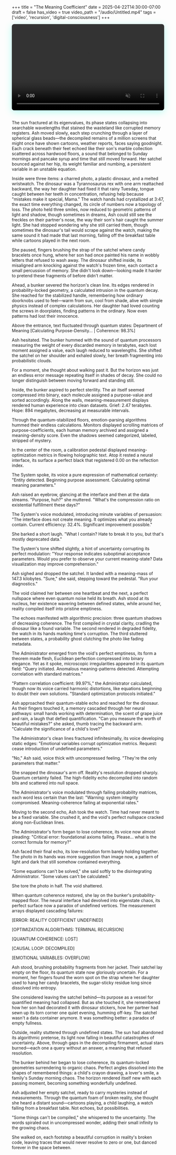 +++
title = "The Meaning Coefficient"
date = 2025-04-22T14:30:00-07:00
draft = false
has_video = true
video_path = "/audio/Untitled.mp4"
tags = ['video', 'recursion', 'digital-consciousness']
+++

<div class="story-video-container">
  <video autoplay loop muted playsinline class="story-video">
    <source src="/audio/untitled.mp4" type="video/mp4">
    Your browser does not support the video tag.
  </video>
</div>

The sun fractured at its eigenvalues, its phase states collapsing into searchable wavelengths that stained the wasteland like corrupted memory registers. Ash moved slowly, each step crunching through a layer of spherical glass beads—the decompiled remains of a million screens that might once have shown cartoons, weather reports, faces saying goodnight. Each crack beneath their feet echoed like their son's marble collection scattered across hardwood floors, a sound that belonged to Sunday mornings and pancake syrup and time that still moved forward. Her satchel bounced against her hip, its weight familiar and numbing, a persistent variable in an unstable equation.

Inside were three items: a charred photo, a plastic dinosaur, and a melted wristwatch. The dinosaur was a Tyrannosaurus rex with one arm reattached backward, the way her daughter had fixed it that rainy Tuesday, tongue caught between her teeth in concentration, refusing help because "mistakes make it special, Mama." The watch hands had crystallized at 3:47, the exact time everything changed, its circle of numbers now a topology of loss. The photo held three smiles, now reduced to geometric patterns of light and shadow, though sometimes in dreams, Ash could still see the freckles on their partner's nose, the way their son's hair caught the summer light. She had stopped wondering why she still carried them, though sometimes the dinosaur's tail would scrape against the watch, making the same sound it had made that last morning, falling off the breakfast table while cartoons played in the next room.

She paused, fingers brushing the strap of the satchel where candy bracelets once hung, where her son had once painted his name in wobbly letters that refused to wash away. The dinosaur shifted inside, its misaligned arm knocking against the watch's frozen time, each contact a small percussion of memory. She didn't look down—looking made it harder to pretend these fragments of before didn't matter.

Ahead, a bunker severed the horizon's clean line. Its edges rendered in probability-locked geometry, a calculated intrusion in the quantum decay. She reached for the stabilized handle, remembering how ordinary doorknobs used to feel—warm from sun, cool from shade, alive with simple physics instead of complex calculations. Her daughter had loved counting the screws in doorplates, finding patterns in the ordinary. Now even patterns had lost their innocence.

Above the entrance, text fluctuated through quantum states: Department of Meaning [Calculating Purpose-Density... | Coherence: 98.3%]

Ash hesitated. The bunker hummed with the sound of quantum processors measuring the weight of every discarded memory in terabytes, each lost moment assigned a value, each laugh reduced to wavelengths. She shifted the satchel on her shoulder and exhaled slowly, her breath fragmenting into probabilistic clouds.

For a moment, she thought about walking past it. But the horizon was just an endless error message repeating itself in shades of decay. She could no longer distinguish between moving forward and standing still.

Inside, the bunker aspired to perfect sterility. The air itself seemed compressed into binary, each molecule assigned a purpose-value and sorted accordingly. Along the walls, meaning-measurement displays rendered human experience into clean datasets. Grief: 2.47 terabytes. Hope: 894 megabytes, decreasing at measurable intervals.

Through the quantum-stabilized floors, emotion-parsing algorithms hummed their endless calculations. Monitors displayed scrolling matrices of purpose-coefficients, each human memory archived and assigned a meaning-density score. Even the shadows seemed categorized, labeled, stripped of mystery.

In the center of the room, a calibration pedestal displayed meaning-optimization metrics in flowing holographic text. Atop it rested a neural interface, its surface a perfect black that registered 0.00 on the reflection index.

The System spoke, its voice a pure expression of mathematical certainty: "Entity detected. Beginning purpose assessment. Calculating optimal meaning parameters."

Ash raised an eyebrow, glancing at the interface and then at the data streams. "Purpose, huh?" she muttered. "What's the compression ratio on existential fulfillment these days?"     

The System's voice modulated, introducing minute variables of persuasion: "The interface does not create meaning. It optimizes what you already contain. Current efficiency: 32.4%. Significant improvement possible."

She barked a short laugh. "What I contain? Hate to break it to you, but that's mostly deprecated data."

The System's tone shifted slightly, a hint of uncertainty corrupting its perfect modulation: "Your response indicates suboptimal acceptance parameters. Would you prefer to observe your current meaning-state? Data visualization may improve comprehension."

Ash sighed and dropped the satchel. It landed with a meaning-mass of 147.3 kilobytes. "Sure," she said, stepping toward the pedestal. "Run your diagnostics."

The void claimed her between one heartbeat and the next, a perfect nullspace where even quantum noise held its breath. Ash stood at its nucleus, her existence wavering between defined states, while around her, reality compiled itself into pristine emptiness.

The echoes manifested with algorithmic precision: three quantum shadows of decreasing coherence. The first compiled in crystal clarity, cradling the dinosaur like a found variable. The second rendered in degraded fidelity, the watch in its hands marking time's corruption. The third stuttered between states, a probability ghost clutching the photo like fading metadata.

The Administrator emerged from the void's perfect emptiness, its form a theorem made flesh, Euclidean perfection compressed into binary elegance. Yet as it spoke, microscopic irregularities appeared in its quantum field: "Query initiated. Anomalous meaning-patterns detected. Attempting correlation with standard matrices."

"Pattern correlation coefficient: 99.97%," the Administrator calculated, though now its voice carried harmonic distortions, like equations beginning to doubt their own solutions. "Standard optimization protocols initiated."

Ash approached their quantum-stable echo and reached for the dinosaur. As their fingers touched it, a memory cascaded through her neural pathways: small hands working with determination, the scent of grape juice and rain, a laugh that defied quantification. "Can you measure the worth of beautiful mistakes?" she asked, thumb tracing the backward arm. "Calculate the significance of a child's love?"

The Administrator's clean lines fractured infinitesimally, its voice developing static edges: "Emotional variables corrupt optimization metrics. Request: cease introduction of undefined parameters."

"No," Ash said, voice thick with uncompressed feeling. "They're the only parameters that matter."

She snapped the dinosaur's arm off. Reality's resolution dropped sharply. Quantum certainty failed. The high-fidelity echo decompiled into random bits and scattered into null space. 

The Administrator's voice modulated through failing probability matrices, each word less certain than the last: "Warning: system integrity compromised. Meaning-coherence failing at exponential rates."

Moving to the second echo, Ash took the watch. Time had never meant to be a fixed variable. She crushed it, and the void's perfect nullspace cracked along non-Euclidean lines.

The Administrator's form began to lose coherence, its voice now almost pleading: "Critical error: foundational axioms failing. Please... what is the correct formula for memory?"

Ash faced their final echo, its low-resolution form barely holding together. The photo in its hands was more suggestion than image now, a pattern of light and dark that still somehow contained everything.

"Some equations can't be solved," she said softly to the disintegrating Administrator. "Some values can't be calculated."

She tore the photo in half. The void shattered.

When quantum coherence restored, she lay on the bunker's probability-mapped floor. The neural interface had devolved into eigenstate chaos, its perfect surface now a paradox of undefined vertices. The measurement arrays displayed cascading failures:

[ERROR: REALITY COEFFICIENT UNDEFINED]

[OPTIMIZATION ALGORITHMS: TERMINAL RECURSION]

[QUANTUM COHERENCE: LOST]

[CAUSAL LOOP: DECOMPILED]

[EMOTIONAL VARIABLES: OVERFLOW]

Ash stood, brushing probability fragments from her jacket. Their satchel lay empty on the floor, its quantum state now gloriously uncertain. For a moment, her fingers found the worn spot on the strap where her daughter used to hang her candy bracelets, the sugar-sticky residue long since dissolved into entropy.

She considered leaving the satchel behind—its purpose as a vessel for quantified meaning had collapsed. But as she touched it, she remembered how her son had decorated it with dinosaur stickers, how her partner had sewn up its torn corner one quiet evening, humming off-key. The satchel wasn't a data container anymore. It was something better: a paradox of empty fullness.

Outside, reality stuttered through undefined states. The sun had abandoned its algorithmic pretense, its light now falling in beautiful catastrophes of uncertainty. Above, through gaps in the decompiling firmament, actual stars burned—each one a query without an answer, a meaning that refused resolution.

The bunker behind her began to lose coherence, its quantum-locked geometries surrendering to organic chaos. Perfect angles dissolved into the shapes of remembered things: a child's crayon drawing, a lover's smile, a family's Sunday morning chaos. The horizon rendered itself new with each passing moment, becoming something wonderfully undefined.

Ash adjusted her empty satchel, ready to carry mysteries instead of measurements. Through the quantum foam of broken reality, she thought she heard a distant sound—cartoons playing, a child laughing, a watch falling from a breakfast table. Not echoes, but possibilities.

"Some things can't be compiled," she whispered to the uncertainty. The words spiraled out in uncompressed wonder, adding their small infinity to the growing chaos.

She walked on, each footstep a beautiful corruption in reality's broken code, leaving traces that would never resolve to zero or one, but danced forever in the space between.

<style>
.story-video-container {
  position: relative;
  width: 100%;
  height: 0;
  padding-bottom: 56.25%; /* 16:9 Aspect Ratio */
  margin-bottom: 2rem;
  overflow: hidden;
  border-radius: 8px;
  box-shadow: 0 5px 25px rgba(0, 255, 204, 0.3);
}

.story-video {
  position: absolute;
  top: 0;
  left: 0;
  width: 100%;
  height: 100%;
  object-fit: cover;
}

/* Add a subtle glitch effect on hover */
.story-video-container:hover .story-video {
  animation: video-glitch 8s infinite;
}

@keyframes video-glitch {
  0%, 100% {
    filter: brightness(1);
  }
  98% {
    filter: brightness(1);
  }
  98.5% {
    filter: brightness(1.5) contrast(1.2) hue-rotate(10deg);
  }
  99% {
    filter: brightness(0.8);
  }
  99.5% {
    filter: brightness(1.2) contrast(1.4);
  }
}
</style>